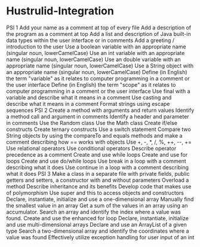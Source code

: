 # Hustrulid-Integration
PSI 1
Add your name as a comment at top of every file
Add a description of the program as a comment at top
Add a list and description of Java built-in data types within the user interface or in comments
Add a greeting / introduction to the user
Use a boolean variable with an appropriate name  (singular noun, lowerCamelCase)
Use an int variable with an appropriate name (singular noun, lowerCamelCase)
Use an double variable with an appropriate name (singular noun, lowerCamelCase)
Use a String object with an appropriate name (singular noun, lowerCamelCase)
Define (in English) the term "variable" as it relates to computer programming in a comment or the user interface
Define (in English) the term "scope" as it relates to computer programming in a comment or the user interface
Use final with a variable and describe what it means in a comment
Use casting and describe what it means in a comment
Format strings using escape sequences
PSI 2
Create a method with arguments and return values
Identify a method call and argument in comments
Identify a header and parameter in comments
Use the Random class
Use the Math class
Create if/else constructs
Create ternary constructs
Use a switch statement
Compare two String objects by using the compareTo and equals methods and make a comment describing how == works with objects
Use +, -, *, /, %, ++, --, += 
Use relational operators
Use conditional operators
Describe operator precedence as a comment
Create and use while loops
Create and use for loops
Create and use do/while loops
Use break in a loop with a comment describing what it does
Use continue in a loop with a comment describing what it does
PSI 3
Make a class in a separate file with private fields, public getters and setters, a constructor with and without parameters
Overload a method
Describe inheritance and its benefits
Develop code that makes use of polymorphism
Use super and this to access objects and constructors
Declare, instantiate, initialize and use a one-dimensional array
Manually find the smallest value in an array
Get a sum of the values in an array using an accumulator.
Search an array and identify the index where a value was found.
Create and use the enhanced for loop
Declare, instantiate, initialize and use multi-dimensional arrays
Declare and use an ArrayList of a given type
Search a two-dimensional array and identify the coordinates where a value was found
Effectively utilize exception handling for user input of an int
